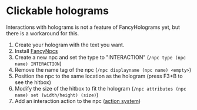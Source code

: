 # Clickable holograms

Interactions with holograms is not a feature of FancyHolograms yet, but there is a workaround for this.

1. Create your hologram with the text you want.
2. Install [FancyNpcs](../../fancynpcs/getting-started.md)
3. Create a new npc and set the type to "INTERACTION" (`/npc type (npc name) INTERACTION`)
4. Remove the name tag of the npc (`/npc displayname (npc name) <empty>`)
5. Position the npc to the same location as the hologram (press F3+B to see the hitbox)
6. Modify the size of the hitbox to fit the hologram (`/npc attributes (npc name) set (width/height) (size)`)
7. Add an interaction action to the npc ([action system](../../fancynpcs/tutorials/action-system.md))